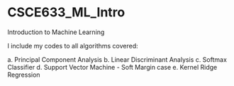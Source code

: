 # CSCE633_ML_Intro
Introduction to Machine Learning

I include my codes to all algorithms covered:

a.  Principal Component Analysis
b.  Linear Discriminant Analysis
c.  Softmax Classifier
d.  Support Vector Machine - Soft Margin case
e.  Kernel Ridge Regression

